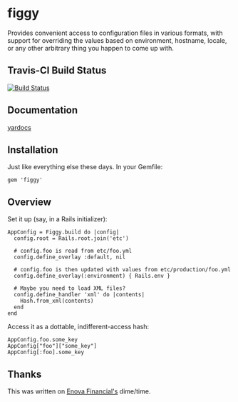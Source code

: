 # figgy

Provides convenient access to configuration files in various formats, with
support for overriding the values based on environment, hostname, locale, or
any other arbitrary thing you happen to come up with.

## Travis-CI Build Status
[![Build Status](https://secure.travis-ci.org/pd/figgy.png)](http://travis-ci.org/pd/figgy)

## Documentation
[yardocs](http://rdoc.info/github/pd/figgy/master/frames)

## Installation

Just like everything else these days. In your Gemfile:

    gem 'figgy'

## Overview

Set it up (say, in a Rails initializer):

    AppConfig = Figgy.build do |config|
      config.root = Rails.root.join('etc')

      # config.foo is read from etc/foo.yml
      config.define_overlay :default, nil

      # config.foo is then updated with values from etc/production/foo.yml
      config.define_overlay(:environment) { Rails.env }

      # Maybe you need to load XML files?
      config.define_handler 'xml' do |contents|
        Hash.from_xml(contents)
      end
    end

Access it as a dottable, indifferent-access hash:

    AppConfig.foo.some_key
    AppConfig["foo"]["some_key"]
    AppConfig[:foo].some_key

## Thanks

This was written on [Enova Financial's](http://www.enovafinancial.com) dime/time.
